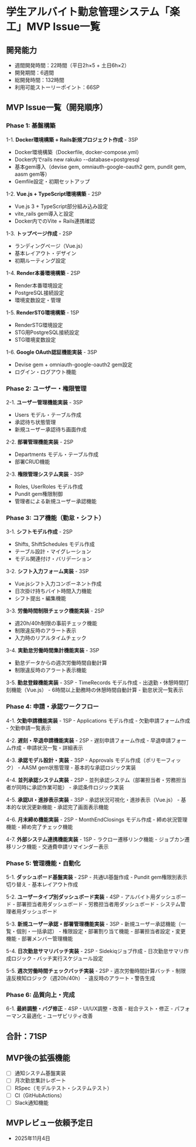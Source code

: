 # 学生アルバイト勤怠管理システム「楽工」MVP Issue一覧

## 開発能力
- 週間開発時間：22時間（平日2h×5 + 土日6h×2）
- 開発期間：6週間
- 総開発時間：132時間
- 利用可能ストーリーポイント：66SP

## MVP Issue一覧（開発順序）

### Phase 1: 基盤構築
1-1. **Docker環境構築 + Rails新規プロジェクト作成** - 3SP
   - Docker環境構築（Dockerfile, docker-compose.yml）
   - Docker内でrails new rakuko --database=postgresql
   - 基本gem導入（devise gem, omniauth-google-oauth2 gem, pundit gem, aasm gem等）
   - Gemfile設定・初期セットアップ

1-2. **Vue.js + TypeScript環境構築** - 2SP
   - Vue.js 3 + TypeScript部分組み込み設定
   - vite_rails gem導入と設定
   - Docker内でのVite + Rails連携確認

1-3. **トップページ作成** - 2SP
   - ランディングページ（Vue.js）
   - 基本レイアウト・デザイン
   - 初期ルーティング設定

1-4. **Render本番環境構築** - 2SP
   - Render本番環境設定
   - PostgreSQL接続設定
   - 環境変数設定・管理

1-5. **RenderSTG環境構築** - 1SP
   - RenderSTG環境設定
   - STG用PostgreSQL接続設定
   - STG環境変数設定

1-6. **Google OAuth認証機能実装** - 3SP
   - Devise gem + omniauth-google-oauth2 gem設定
   - ログイン・ログアウト機能

### Phase 2: ユーザー・権限管理
2-1. **ユーザー管理機能実装** - 3SP
   - Users モデル・テーブル作成
   - 承認待ち状態管理
   - 新規ユーザー承認待ち画面作成

2-2. **部署管理機能実装** - 2SP
   - Departments モデル・テーブル作成
   - 部署CRUD機能

2-3. **権限管理システム実装** - 3SP
   - Roles, UserRoles モデル作成
   - Pundit gem権限制御
   - 管理者による新規ユーザー承認機能

### Phase 3: コア機能（勤怠・シフト）
3-1. **シフトモデル作成** - 2SP
   - Shifts, ShiftSchedules モデル作成
   - テーブル設計・マイグレーション
   - モデル関連付け・バリデーション

3-2. **シフト入力フォーム実装** - 3SP
   - Vue.jsシフト入力コンポーネント作成
   - 日次掛け持ちバイト時間入力機能
   - シフト提出・編集機能

3-3. **労働時間制限チェック機能実装** - 2SP
   - 週20h/40h制限の事前チェック機能
   - 制限違反時のアラート表示
   - 入力時のリアルタイムチェック

3-4. **実勤怠労働時間集計機能実装** - 3SP
   - 勤怠データからの週次労働時間自動計算
   - 制限違反時のアラート表示機能

3-5. **勤怠登録機能実装** - 3SP
    - TimeRecords モデル作成
    - 出退勤・休憩時間打刻機能（Vue.js）
    - 6時間以上勤務時の休憩時間自動計算
    - 勤怠状況一覧表示

### Phase 4: 申請・承認ワークフロー
4-1. **欠勤申請機能実装** - 1SP
    - Applications モデル作成
    - 欠勤申請フォーム作成
    - 欠勤申請一覧表示

4-2. **遅刻・早退申請機能実装** - 2SP
    - 遅刻申請フォーム作成
    - 早退申請フォーム作成
    - 申請状況一覧・詳細表示

4-3. **承認モデル設計・実装** - 3SP
    - Approvals モデル作成（ポリモーフィック）
    - AASM gem状態管理
    - 基本的な承認ロジック実装

4-4. **並列承認システム実装** - 2SP
    - 並列承認システム（部署担当者・労務担当者が同時に承認作業可能）
    - 承認条件ロジック実装

4-5. **承認UI・進捗表示実装** - 3SP
    - 承認状況可視化・進捗表示（Vue.js）
    - 基本的な状況更新機能
    - 承認完了画面表示機能

4-6. **月末締め機能実装** - 2SP
    - MonthEndClosings モデル作成
    - 締め状況管理機能
    - 締め完了チェック機能

4-7. **外部システム連携機能実装** - 1SP
    - ラクロー遷移リンク機能
    - ジョブカン遷移リンク機能
    - 交通費申請リマインダー表示

### Phase 5: 管理機能・自動化
5-1. **ダッシュボード基盤実装** - 2SP
    - 共通UI基盤作成
    - Pundit gem権限別表示切り替え
    - 基本レイアウト作成

5-2. **ユーザータイプ別ダッシュボード実装** - 4SP
    - アルバイト用ダッシュボード
    - 部署担当者用ダッシュボード
    - 労務担当者用ダッシュボード
    - システム管理者用ダッシュボード

5-3. **新規ユーザー承認・部署管理機能実装** - 3SP
    - 新規ユーザー承認機能（一覧・個別・一括承認）
    - 権限設定・部署割り当て機能
    - 部署担当者設定・変更機能
    - 部署メンバー管理機能

5-4. **日次勤怠サマリバッチ実装** - 2SP
    - Sidekiqジョブ作成
    - 日次勤怠サマリ作成ロジック
    - バッチ実行スケジュール設定

5-5. **週次労働時間チェックバッチ実装** - 2SP
    - 週次労働時間計算バッチ
    - 制限違反検知ロジック（週20h/40h）
    - 違反時のアラート・警告生成

### Phase 6: 品質向上・完成
6-1. **最終調整・バグ修正** - 4SP
    - UI/UX調整・改善
    - 総合テスト・修正
    - パフォーマンス最適化
    - ユーザビリティ改善

## 合計：71SP

## MVP後の拡張機能
- [ ] 通知システム基盤実装
- [ ] 月次勤怠集計レポート
- [ ] RSpec（モデルテスト・システムテスト）
- [ ] CI（GitHubActions）
- [ ] Slack通知機能

## MVPレビュー依頼予定日
- 2025年11月4日
